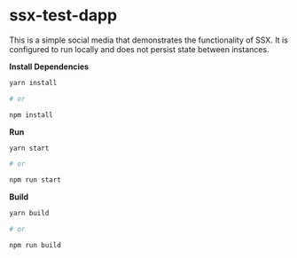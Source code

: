 # ssx-test-dapp

This is a simple social media that demonstrates the functionality of SSX. It is configured to run locally and does not persist state between instances. 


**Install Dependencies**

```bash
yarn install 

# or 

npm install
```

**Run**

``` bash
yarn start

# or

npm run start
```

**Build**

``` bash
yarn build

# or 

npm run build
```